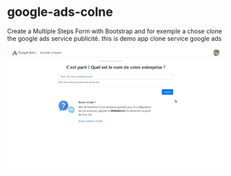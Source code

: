 # google-ads-colne
Create a Multiple Steps Form with Bootstrap and for exemple a chose clone the google ads service publicité.
this is demo app clone service google ads

![image](https://github.com/davidlotfi/google-ads-colne/blob/main/demo_gif.gif)

